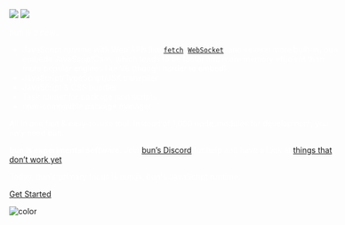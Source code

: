<!-- _coverpage.md -->

<div style="width: 600px; color: #fff; margin: 0 auto; text-align: left;">
<div><img src="https://bun.sh/logo@2x.png" /> <img src="https://bun.sh/Bun@2x.png"  /></div>

<div style="color: #fff;"></div>

bun is a new:

- JavaScript runtime with Web APIs like [`fetch`](https://developer.mozilla.org/en-US/docs/Web/API/fetch), [`WebSocket`](https://developer.mozilla.org/en-US/docs/Web/API/WebSocket), and several more built-in. bun embeds JavaScriptCore, which tends to be faster and more memory efficient than more popular engines like V8 (though harder to embed)
- JavaScript/TypeScript/JSX transpiler
- JavaScript & CSS bundler
- Task runner for package.json scripts
- npm-compatible package manager

All in one fast &amp; easy-to-use tool. Instead of 1,000 node_modules for development, you only need bun.

**bun is experimental software**. Join [bun’s Discord](https://bun.sh/discord) for help and have a look at [things that don’t work yet](caveats.md#not-implemented-yet).

Today, bun's primary focus is bun.js: bun's JavaScript runtime.

</div>

[Get Started](README.md)

<!-- background color -->

![color](#0B0A08)
